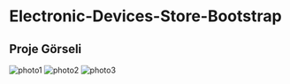 # Electronic-Devices-Store-Bootstrap

## Proje Görseli
![photo1](https://user-images.githubusercontent.com/73312086/146812762-f2189a75-7488-40f5-9840-2bc467b982fd.JPG)
![photo2](https://user-images.githubusercontent.com/73312086/146812766-d486afb4-6182-4296-8e1c-6628daccdead.JPG)
![photo3](https://user-images.githubusercontent.com/73312086/146812767-da748b9a-f5d2-4eac-8adf-8515e78a0b65.JPG)




